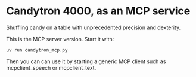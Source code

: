 # Candytron 4000, as an MCP service

Shuffling candy on a table with unprecedented precision and dexterity.

This is the MCP server version. Start it with:

```bash
uv run candytron_mcp.py
```

Then you can can use it by starting a generic MCP client such as mcpclient_speech or mcpclient_text.

